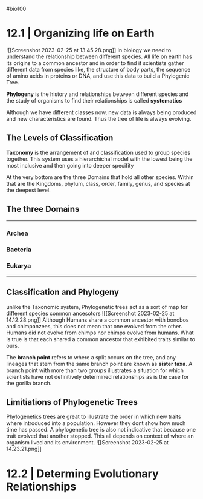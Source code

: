 #bio100 

# 12.1 | Organizing life on Earth
![[Screenshot 2023-02-25 at 13.45.28.png]]
In biology we need to understand the relationship between different species. All life on earth has its origins to a common ancestor and in order to find it scientists gather different data from species like, the structure of body parts, the sequence of amino acids in proteins or DNA, and use this data to build a Phylogenic Tree. 

**Phylogeny** is the history and relationships between different species and the study of organisms to find their relationships is called **systematics**

Although we have different classes now, new data is always being produced and new characteristics are found. Thus the tree of life is always evolving.

## The Levels of Classification
**Taxonomy** is the arrangement of and classification used to group species together. This system uses a hierarchichal model with the lowest being the most inclusive and then going into deeper specifity 

At the very bottom are the three Domains that hold all other species. Within that are the Kingdoms, phylum, class, order, family, genus, and species at the deepest level.

## The three Domains
***
### Archea
### Bacteria 
### Eukarya
*** 


## Classification and Phylogeny
unlike the Taxonomic system, Phylogenetic trees act as a sort of map for different species common ancesotors 
![[Screenshot 2023-02-25 at 14.12.28.png]]
Although Humans share a common ancestor with bonobos and chimpanzees, this does not mean that one evolved from the other. Humans did not evolve from chimps nor chimps evolve from humans. What is true is that each shared a common ancestor that exhibited traits similar to ours. 

The **branch point** refers to where a split occurs on the tree, and any lineages that stem from the same branch point are known as **sister taxa**. A branch point with more than two groups illustrates a situation for which scientists have not definitively determined relationships as is the case for the gorilla branch.

## Limitiations of Phylogenetic Trees
Phylogenetics trees are great to illustrate the order in which new traits where introduced into a population. However they dont show how much time has passed. A phylogenetic tree is also not indicative that because one trait evolved that another stopped. This all depends on context of where an organism lived and its environment. 
![[Screenshot 2023-02-25 at 14.23.21.png]]

# 12.2 | Determing Evolutionary Relationships


